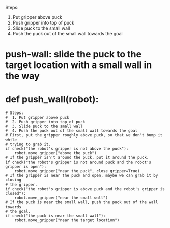 

Steps:
1. Put gripper above puck
2. Push gripper into top of puck
3. Slide puck to the small wall
4. Push the puck out of the small wall towards the goal

# push-wall: slide the puck to the target location with a small wall in the way
# def push_wall(robot):
    # Steps:
    #  1. Put gripper above puck
    #  2. Push gripper into top of puck
    #  3. Slide puck to the small wall
    #  4. Push the puck out of the small wall towards the goal
    # First, put the gripper roughly above puck, so that we don't bump it while
    # trying to grab it.
    if check("the robot's gripper is not above the puck"):
        robot.move_gripper("above the puck")
    # If the gripper isn't around the puck, put it around the puck.
    if check("the robot's gripper is not around puck and the robot's gripper is open"):
        robot.move_gripper("near the puck", close_gripper=True)
    # If the gripper is near the puck and open, maybe we can grab it by closing
    # the gripper.
    if check("the robot's gripper is above puck and the robot's gripper is closed"):
        robot.move_gripper("near the small wall")
    # If the puck is near the small wall, push the puck out of the wall towards
    # the goal.
    if check("the puck is near the small wall"):
        robot.move_gripper("near the target location")